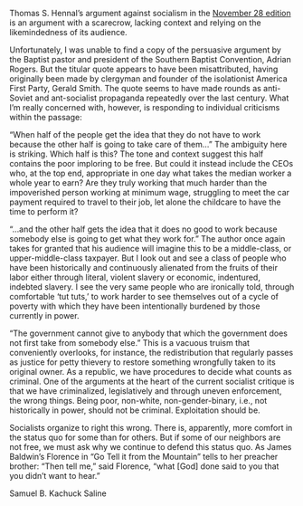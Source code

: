 Thomas S. Hennal’s argument against socialism in the [November 28 edition](https://thesuntimesnews.com/november-28-2018/) is an argument with a scarecrow, lacking context and relying on the likemindedness of its audience. 

Unfortunately, I was unable to find a copy of the persuasive argument by the Baptist pastor and president of the Southern Baptist Convention, Adrian Rogers. But the titular quote appears to have been misattributed, having originally been made by clergyman and founder of the isolationist America First Party, Gerald Smith. The quote seems to have made rounds as anti-Soviet and ant-socialist propaganda repeatedly over the last century. What I’m really concerned with, however, is responding to individual criticisms within the passage: 

“When half of the people get the idea that they do not have to work because the other half is going to take care of them…” The ambiguity here is striking. Which half is this? The tone and context suggest this half contains the poor imploring to be free. But could it instead include the CEOs who, at the top end, appropriate in one day what takes the median worker a whole year to earn? Are they truly working that much harder than the impoverished person working at minimum wage, struggling to meet the car payment required to travel to their job, let alone the childcare to have the time to perform it? 

“…and the other half gets the idea that it does no good to work because somebody else is going to get what they work for.” The author once again takes for granted that his audience will imagine this to be a middle-class, or upper-middle-class taxpayer. But I look out and see a class of people who have been historically and continuously alienated from the fruits of their labor either through literal, violent slavery or economic, indentured, indebted slavery. I see the very same people who are ironically told, through comfortable ‘tut tuts,’ to work harder to see themselves out of a cycle of poverty with which they have been intentionally burdened by those currently in power. 

“The government cannot give to anybody that which the government does not first take from somebody else.” This is a vacuous truism that conveniently overlooks, for instance, the redistribution that regularly passes as justice for petty thievery to restore something wrongfully taken to its original owner. As a republic, we have procedures to decide what counts as criminal. One of the arguments at the heart of the current socialist critique is that we have criminalized, legislatively and through uneven enforcement, the wrong things. Being poor, non-white, non-gender-binary, i.e., not historically in power, should not be criminal. Exploitation should be. 

Socialists organize to right this wrong. There is, apparently, more comfort in the status quo for some than for others. But if some of our neighbors are not free, we must ask why we continue to defend this status quo. As James Baldwin’s Florence in “Go Tell it from the Mountain” tells to her preacher brother: “Then tell me,” said Florence, “what [God] done said to you that you didn’t want to hear.” 

Samuel B. Kachuck 
Saline 

